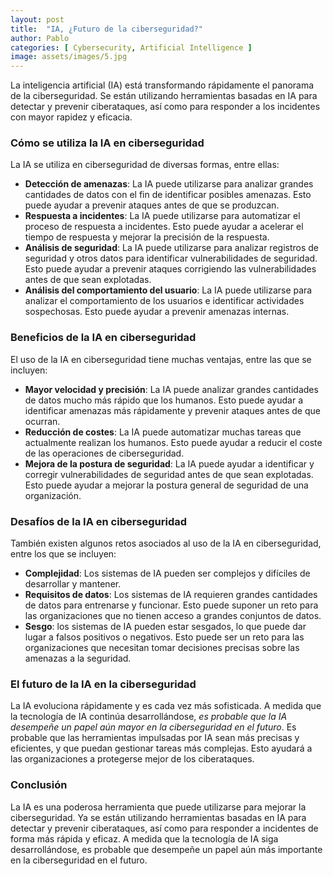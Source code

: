 ```yaml
---
layout: post
title:  "IA, ¿Futuro de la ciberseguridad?"
author: Pablo
categories: [ Cybersecurity, Artificial Intelligence ]
image: assets/images/5.jpg
---
```


La inteligencia artificial (IA) está transformando rápidamente el panorama de la ciberseguridad. Se están utilizando herramientas basadas en IA para detectar y prevenir ciberataques, así como para responder a los incidentes con mayor rapidez y eficacia.

### Cómo se utiliza la IA en ciberseguridad

La IA se utiliza en ciberseguridad de diversas formas, entre ellas:

- **Detección de amenazas**: La IA puede utilizarse para analizar grandes cantidades de datos con el fin de identificar posibles amenazas. Esto puede ayudar a prevenir ataques antes de que se produzcan.
- **Respuesta a incidentes**: La IA puede utilizarse para automatizar el proceso de respuesta a incidentes. Esto puede ayudar a acelerar el tiempo de respuesta y mejorar la precisión de la respuesta.
- **Análisis de seguridad**: La IA puede utilizarse para analizar registros de seguridad y otros datos para identificar vulnerabilidades de seguridad. Esto puede ayudar a prevenir ataques corrigiendo las vulnerabilidades antes de que sean explotadas.
- **Análisis del comportamiento del usuario**: La IA puede utilizarse para analizar el comportamiento de los usuarios e identificar actividades sospechosas. Esto puede ayudar a prevenir amenazas internas.

### Beneficios de la IA en ciberseguridad

El uso de la IA en ciberseguridad tiene muchas ventajas, entre las que se incluyen:

- **Mayor velocidad y precisión**: La IA puede analizar grandes cantidades de datos mucho más rápido que los humanos. Esto puede ayudar a identificar amenazas más rápidamente y prevenir ataques antes de que ocurran.
- **Reducción de costes**: La IA puede automatizar muchas tareas que actualmente realizan los humanos. Esto puede ayudar a reducir el coste de las operaciones de ciberseguridad.
- **Mejora de la postura de seguridad**: La IA puede ayudar a identificar y corregir vulnerabilidades de seguridad antes de que sean explotadas. Esto puede ayudar a mejorar la postura general de seguridad de una organización.

### Desafíos de la IA en ciberseguridad

También existen algunos retos asociados al uso de la IA en ciberseguridad, entre los que se incluyen:

- **Complejidad**: Los sistemas de IA pueden ser complejos y difíciles de desarrollar y mantener.
- **Requisitos de datos**: Los sistemas de IA requieren grandes cantidades de datos para entrenarse y funcionar. Esto puede suponer un reto para las organizaciones que no tienen acceso a grandes conjuntos de datos.
- **Sesgo**: los sistemas de IA pueden estar sesgados, lo que puede dar lugar a falsos positivos o negativos. Esto puede ser un reto para las organizaciones que necesitan tomar decisiones precisas sobre las amenazas a la seguridad.

### El futuro de la IA en la ciberseguridad

La IA evoluciona rápidamente y es cada vez más sofisticada. A medida que la tecnología de IA continúa desarrollándose, _es probable que la IA desempeñe un papel aún mayor en la ciberseguridad en el futuro_. Es probable que las herramientas impulsadas por IA sean más precisas y eficientes, y que puedan gestionar tareas más complejas. Esto ayudará a las organizaciones a protegerse mejor de los ciberataques.

### Conclusión

La IA es una poderosa herramienta que puede utilizarse para mejorar la ciberseguridad. Ya se están utilizando herramientas basadas en IA para detectar y prevenir ciberataques, así como para responder a incidentes de forma más rápida y eficaz. A medida que la tecnología de IA siga desarrollándose, es probable que desempeñe un papel aún más importante en la ciberseguridad en el futuro.